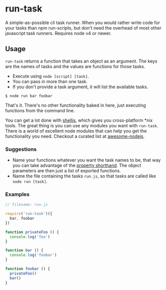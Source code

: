 run-task
========

A simple-as-possible cli task runner. When you would rather write code for your 
tasks than npm run-scripts, but don't need the overhead of most other 
javascript task runners. Requires node v4 or newer.

## Usage

`run-task` returns a function that takes an object as an argument. The keys are
the names of tasks and the values are functions for those tasks.

* Execute using `node [script] [task]`.
* You can pass in more than one task.
* If you don't provide a task argument, it will list the available tasks.

```shell
$ node run bar foobar
```

That's it. There's no other functionality baked in here, just executing
functions from the command line.

You can get a lot done with [shelljs][1], which gives you cross-platform *nix 
tools. The great thing is you can use any modules you want with `run-task`.
There is a world of excellent node modules that can help you get the
functionality you need. Checkout a curated list at [awesome-nodejs][2].

### Suggestions

* Name your functions whatever you want the task names to be, that way you can 
  take advantage of the [property shorthand][3]. The object parameters are then
  just a list of exported functions.
* Name the file containing the tasks `run.js`, so that tasks are called like 
  `node run [task]`.

### Examples

```javascript
// filename: run.js

require('run-task')({
  bar, foobar
})

function privateFoo () {
  console.log('foo')
}

function bar () {
  console.log('foobar')
}

function foobar () {
  privateFoo()
  bar()
}
```

[1]: http://shelljs.org/
[2]: https://github.com/sindresorhus/awesome-nodejs
[3]: https://github.com/lukehoban/es6features#enhanced-object-literals

